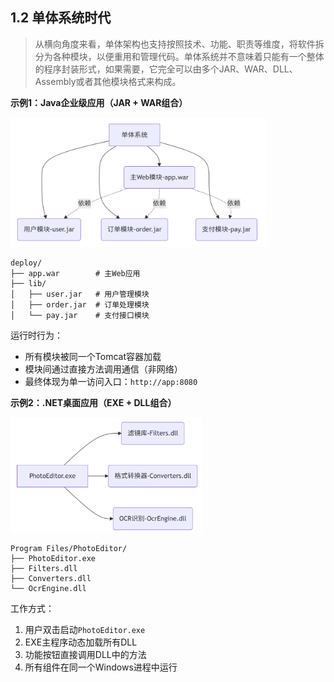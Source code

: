 ## 1.2 单体系统时代

> 从横向角度来看，单体架构也支持按照技术、功能、职责等维度，将软件拆分为各种模块，以便重用和管理代码。单体系统并不意味着只能有一个整体的程序封装形式，如果需要，它完全可以由多个JAR、WAR、DLL、Assembly或者其他模块格式来构成。

**示例1：Java企业级应用（JAR + WAR组合）**

<img src="image/image-20250606182248545.png" alt="image-20250606182248545" style="zoom:40%;" />

```
deploy/
├── app.war        # 主Web应用
├── lib/
│   ├── user.jar   # 用户管理模块
│   ├── order.jar  # 订单处理模块
│   └── pay.jar    # 支付接口模块
```

运行时行为：

- 所有模块被同一个Tomcat容器加载
- 模块间通过直接方法调用通信（非网络）
- 最终体现为单一访问入口：`http://app:8080`

**示例2：.NET桌面应用（EXE + DLL组合）**

<img src="image/image-20250606182422242.png" alt="image-20250606182422242" style="zoom:30%;" />

```
Program Files/PhotoEditor/
├── PhotoEditor.exe
├── Filters.dll
├── Converters.dll
└── OcrEngine.dll
```

工作方式：

1. 用户双击启动`PhotoEditor.exe`
2. EXE主程序动态加载所有DLL
3. 功能按钮直接调用DLL中的方法
4. 所有组件在同一个Windows进程中运行